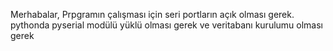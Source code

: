 Merhabalar,
Prpgramın çalışması için seri portların açık olması gerek. pythonda pyserial modülü yüklü olması gerek ve veritabanı kurulumu olması gerek
